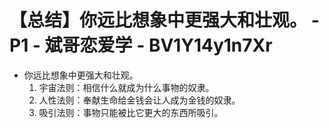 # 【总结】你远比想象中更强大和壮观。 - P1 - 斌哥恋爱学 - BV1Y14y1n7Xr

-   你远比想象中更强大和壮观。
    1.  宇宙法则：相信什么就成为什么事物的奴隶。
    2.  人性法则：奉献生命给金钱会让人成为金钱的奴隶。
    3.  吸引法则：事物只能被比它更大的东西所吸引。